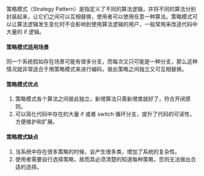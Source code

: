 策略模式（Strategy Pattern）是指定义了不同的算法逻辑，并将不同的算法分别封装起来，让它们之间可以互相替换，使用者可以使用任意一种算法。策略模式可以让算法逻辑发生变化时不会影响到使用算法逻辑的用户，一般常用来改造代码中大量的 if 逻辑。



#### 策略模式适用场景

同一个系统假如存在场景可能有很多分支，而每次又只可能是一种分支，那么这种情况就非常适合于用策略模式来进行编码，彼此策略之间独立又可互相替换。

#### 策略模式优点

1. 策略模式各个算法之间彼此独立，新增算法只需新增类就好了，符合开闭原则。
2. 可以简化代码中存在的大量 if 或者 switch 循环分支，提升了代码的可读性，方便维护和扩展。

#### 策略模式缺点

1. 当系统中存在很多策略的时候，会产生很多类，增加了系统的复杂性。
2. 使用者需要自行选择策略，故而其必须清楚的知道每种策略，否则无法做出合适的选择。